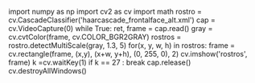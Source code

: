 import numpy as np 
import cv2 as cv
import math
rostro = cv.CascadeClassifier('haarcascade_frontalface_alt.xml')
cap = cv.VideoCapture(0)
while True:
    ret, frame = cap.read()
    gray = cv.cvtColor(frame, cv.COLOR_BGR2GRAY)
    rostros = rostro.detectMultiScale(gray, 1.3, 5)
    for(x, y, w, h) in rostros:
        frame = cv.rectangle(frame, (x,y), (x+w, y+h), (0, 255, 0), 2)
    cv.imshow('rostros', frame)
    k =cv.waitKey(1)
    if k == 27 :
         break
cap.release()
cv.destroyAllWindows()